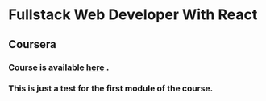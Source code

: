 # Fullstack Web Developer With React
## Coursera
### Course is available [here](https://www.coursera.org/learn/bootstrap-4/home/welcome) .

### This is just a test for the first module of the course.
